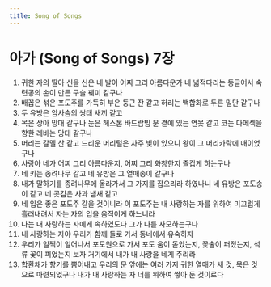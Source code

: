 ```yaml
---
title: Song of Songs
---
```


# 아가 (Song of Songs) 7장
1. 귀한 자의 딸아 신을 신은 네 발이 어찌 그리 아름다운가 네 넓적다리는 둥글어서 숙련공의 손이 만든 구슬 꿰미 같구나
1. 배꼽은 섞은 포도주를 가득히 부은 둥근 잔 같고 허리는 백합화로 두른 밀단 같구나
1. 두 유방은 암사슴의 쌍태 새끼 같고
1. 목은 상아 망대 같구나 눈은 헤스본 바드랍빔 문 곁에 있는 연못 같고 코는 다메섹을 향한 레바논 망대 같구나
1. 머리는 갈멜 산 같고 드리운 머리털은 자주 빛이 있으니 왕이 그 머리카락에 매이었구나
1. 사랑아 네가 어찌 그리 아름다운지, 어찌 그리 화창한지 즐겁게 하는구나
1. 네 키는 종려나무 같고 네 유방은 그 열매송이 같구나
1. 내가 말하기를 종려나무에 올라가서 그 가지를 잡으리라 하였나니 네 유방은 포도송이 같고 네 콧김은 사과 냄새 같고
1. 네 입은 좋은 포도주 같을 것이니라 이 포도주는 내 사랑하는 자를 위하여 미끄럽게 흘러내려서 자는 자의 입을 움직이게 하느니라
1. 나는 내 사랑하는 자에게 속하였도다 그가 나를 사모하는구나
1. 내 사랑하는 자야 우리가 함께 들로 가서 동네에서 유숙하자
1. 우리가 일찍이 일어나서 포도원으로 가서 포도 움이 돋았는지, 꽃술이 퍼졌는지, 석류 꽃이 피었는지 보자 거기에서 내가 내 사랑을 네게 주리라
1. 합환채가 향기를 뿜어내고 우리의 문 앞에는 여러 가지 귀한 열매가 새 것, 묵은 것으로 마련되었구나 내가 내 사랑하는 자 너를 위하여 쌓아 둔 것이로다